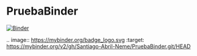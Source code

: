 # PruebaBinder
[![Binder](https://mybinder.org/badge_logo.svg)](https://mybinder.org/v2/gh/Santiago-Abril-Neme/PruebaBinder.git/HEAD)

.. image:: https://mybinder.org/badge_logo.svg
 :target: https://mybinder.org/v2/gh/Santiago-Abril-Neme/PruebaBinder.git/HEAD
